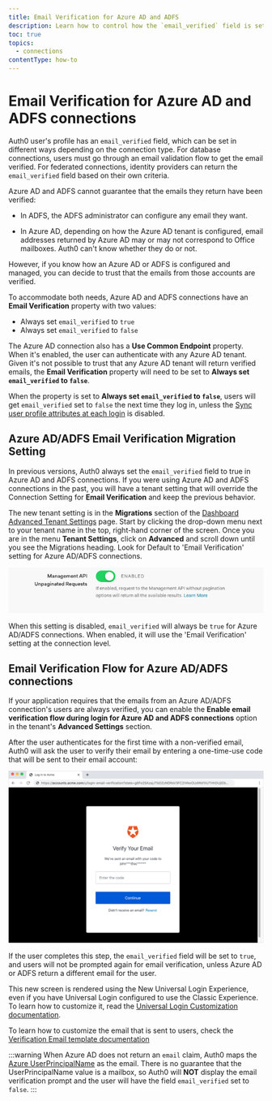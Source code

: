 ```yaml
---
title: Email Verification for Azure AD and ADFS
description: Learn how to control how the `email_verified` field is set for Azure AD and ADFS.
toc: true
topics:
  - connections
contentType: how-to
---
```

# Email Verification for Azure AD and ADFS connections

Auth0 user's profile has an `email_verified` field, which can be set in different ways depending on the connection type. For database connections, users must go through an email validation flow to get the email verified. For federated connections, identity providers can return the `email_verified` field based on their own criteria.

Azure AD and ADFS cannot guarantee that the emails they return have been verified: 

- In ADFS, the ADFS administrator can configure any email they want. 

- In Azure AD, depending on how the Azure AD tenant is configured, email addresses returned by Azure AD may or may not correspond to Office mailboxes. Auth0 can't know whether they do or not.

However, if you know how an Azure AD or ADFS is configured and managed, you can decide to trust that the emails from those accounts are verified.

To accommodate both needs, Azure AD and ADFS connections have an **Email Verification** property with two values:

- Always set `email_verified` to `true`
- Always set `email_verified` to `false`

The Azure AD connection also has a **Use Common Endpoint** property. When it's enabled, the user can authenticate with any Azure AD tenant. Given it's not possible to trust that any Azure AD tenant will return verified emails, the **Email Verification** property will need to be set to **Always set `email_verified` to `false`**.

When the property is set to **Always set `email_verified` to `false`**, users will get `email_verified` set to `false` the next time they log in, unless the [Sync user profile attributes at each login](/dashboard/guides/connections/configure-connection-sync) is disabled.

## Azure AD/ADFS Email Verification Migration Setting

In previous versions, Auth0 always set the `email_verified` field to true in Azure AD and ADFS connections. If you were using Azure AD and ADFS connections in the past, you will have a tenant setting that will override the Connection Setting for **Email Verification** and keep the previous behavior. 

The new tenant setting is in the **Migrations** section of the [Dashboard Advanced Tenant Settings](/#/tenant/advanced) page. Start by clicking the drop-down menu next to your tenant name in the top, right-hand corner of the screen. Once you are in the menu **Tenant Settings**, click on **Advanced** and scroll down until you see the Migrations heading. Look for Default to 'Email Verification' setting for Azure AD/ADFS connections.

![](media/connections/migration-section.png)

When this setting is disabled, `email_verified` will always be `true` for Azure AD/ADFS connections. When enabled, it will use the 'Email Verification' setting at the connection level.

## Email Verification Flow for Azure AD/ADFS connections

If your application requires that the emails from an Azure AD/ADFS connection's users are always verified, you can enable the **Enable email verification flow during login for Azure AD and ADFS connections** option in the tenant's **Advanced Settings** section.

After the user authenticates for the first time with a non-verified email, Auth0 will ask the user to verify their email by entering a one-time-use code that will be sent to their email account:

![](/media/articles/connections/azuread-adfs-email-verification.png)

If the user completes this step, the `email_verified` field will be set to `true`, and users will not be prompted again for email verification, unless Azure AD or ADFS return a different email for the user.

This new screen is rendered using the New Universal Login Experience, even if you have Universal Login configured to use the Classic Experience. To learn how to customize it, read the [Universal Login Customization documentation](/universal-login/customization-new). 

To learn how to customize the email that is sent to users, check the [Verification Email template documentation](/email/templatesverification-email-using-code-)

:::warning
When Azure AD does not return an `email` claim, Auth0 maps the [Azure UserPrincipalName](https://docs.microsoft.com/en-us/azure/active-directory/hybrid/plan-connect-userprincipalname) as the email. There is no guarantee that the UserPrincipalName value is a mailbox, so Auth0 will **NOT** display the email verification prompt and the user will have the field `email_verified` set to `false`.
:::
